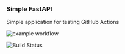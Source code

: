### Simple FastAPI

Simple application for testing GitHub Actions

![example workflow](https://github.com/a-zhavarankau/simple_fastapi/actions/workflows/my-actions.yml/badge.svg)

<img src="https://github.com/a-zhavarankau/simple_fastapi/workflows/My-GitHub-Action-Basics/badge.svg" alt="Build Status">